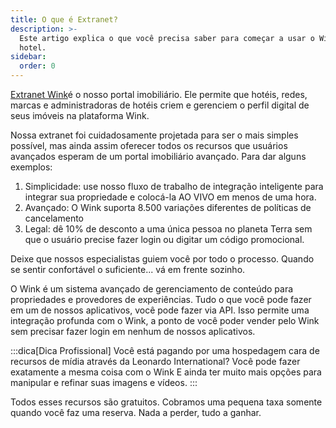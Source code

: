 ```yaml
---
title: O que é Extranet?
description: >-
  Este artigo explica o que você precisa saber para começar a usar o Wink como
  hotel.
sidebar:
  order: 0
---
```

[Extranet Wink](https://extranet.wink.travel)é o nosso portal imobiliário. Ele permite que hotéis, redes, marcas e administradoras de hotéis criem e gerenciem o perfil digital de seus imóveis na plataforma Wink.

Nossa extranet foi cuidadosamente projetada para ser o mais simples possível, mas ainda assim oferecer todos os recursos que usuários avançados esperam de um portal imobiliário avançado. Para dar alguns exemplos:

1. Simplicidade: use nosso fluxo de trabalho de integração inteligente para integrar sua propriedade e colocá-la AO VIVO em menos de uma hora.
2. Avançado: O Wink suporta 8.500 variações diferentes de políticas de cancelamento
3. Legal: dê 10% de desconto a uma única pessoa no planeta Terra sem que o usuário precise fazer login ou digitar um código promocional.

Deixe que nossos especialistas guiem você por todo o processo. Quando se sentir confortável o suficiente... vá em frente sozinho.

O Wink é um sistema avançado de gerenciamento de conteúdo para propriedades e provedores de experiências. Tudo o que você pode fazer em um de nossos aplicativos, você pode fazer via API. Isso permite uma integração profunda com o Wink, a ponto de você poder vender pelo Wink sem precisar fazer login em nenhum de nossos aplicativos.

:::dica\[Dica Profissional]
Você está pagando por uma hospedagem cara de recursos de mídia através da Leonardo International? Você pode fazer exatamente a mesma coisa com o Wink E ainda ter muito mais opções para manipular e refinar suas imagens e vídeos.
:::

Todos esses recursos são gratuitos. Cobramos uma pequena taxa somente quando você faz uma reserva. Nada a perder, tudo a ganhar.


